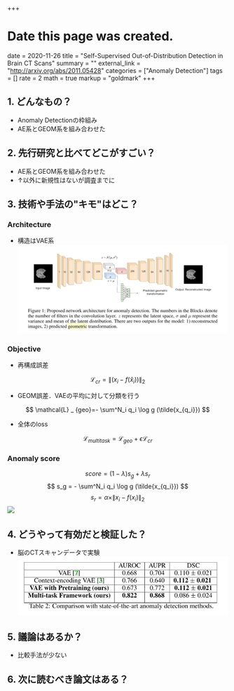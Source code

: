 +++
# Date this page was created.
date = 2020-11-26
title = "Self-Supervised Out-of-Distribution Detection in Brain CT Scans"
summary = ""
external_link = "http://arxiv.org/abs/2011.05428"
categories = ["Anomaly Detection"]
tags = []
rate = 2
math = true
markup = "goldmark"
+++

## 1. どんなもの？
* Anomaly Detectionの枠組み
* AE系とGEOM系を組み合わせた

## 2. 先行研究と比べてどこがすごい？
* AE系とGEOM系を組み合わせた
* ↑以外に新規性はないが調査までに

## 3. 技術や手法の"キモ"はどこ？
### Architecture
* 構造はVAE系
![](img/arch.png)

### Objective
* 再構成誤差

$$
\mathcal{L} _ {c r}=\left\|\left(x_{i}-f\left(\hat{x} _ {i}\right)\right)\right\|_{2}
$$

* GEOM誤差．VAEの平均に対して分類を行う

$$
\mathcal{L} _ {geo}=- \sum^N_i q_i \log g (\tilde{x_{q_i}})
$$

* 全体のloss

$$
\mathcal{L} _ {multitask} = \mathcal{L}_{geo} + \epsilon \mathcal{L} _ {cr}
$$

### Anomaly score
$$
score = (1-\lambda)s_g + \lambda s_r
$$
$$
s_g = - \sum^N_i q_i \log g (\tilde{x_{q_i}})
$$
$$
s_r = \alpha \times \| x_i-f(x_i) \|_2
$$
![](img/concept.png)

## 4. どうやって有効だと検証した？
* 脳のCTスキャンデータで実験
![](img/res1.png)

## 5. 議論はあるか？
* 比較手法が少ない

## 6. 次に読むべき論文はある？